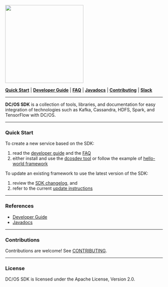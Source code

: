 <p align="left">
  <img src="https://mesosphere.com/wp-content/themes/mesosphere/library/images/assets/dcos-sdk-logo.png" width="250"/>
</p>

[__Quick Start__](README.md#quick-start) |
[__Developer Guide__](https://mesosphere.github.io/dcos-commons/developer-guide/) |
[__FAQ__](docs/pages/faq.md) |
[__Javadocs__](https://mesosphere.github.io/dcos-commons/reference/api/) |
[__Contributing__](CONTRIBUTING.md) |
[__Slack__](http://chat.dcos.io)

---
__DC/OS SDK__ is a collection of tools, libraries, and documentation for easy integration of technologies such as Kafka, Cassandra, HDFS, Spark, and TensorFlow with DC/OS.

---
### Quick Start

To create a new service based on the SDK:
1. read the [developer guide](https://mesosphere.github.io/dcos-commons/developer-guide/) and the [FAQ](https://mesosphere.github.io/dcos-commons/faq/)
1. either install and use the [dcosdev tool](https://github.com/mesosphere/dcosdev) or follow the example of [hello-world framework](frameworks/helloworld)

To update an existing framework to use the latest version of the SDK:
1. review the [SDK changelog](changelog.md), and
1. refer to the current [update instructions](tools/distribution/UPDATING.md)

---
### References
* [Developer Guide](https://mesosphere.github.io/dcos-commons/developer-guide/)
* [Javadocs](https://mesosphere.github.io/dcos-commons/reference/api/)

---
### Contributions
Contributions are welcome! See [CONTRIBUTING](CONTRIBUTING.md).

---
### License
DC/OS SDK is licensed under the Apache License, Version 2.0.
